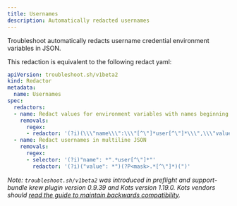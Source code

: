 ```yaml
---
title: Usernames
description: Automatically redacted usernames
---
```


Troubleshoot automatically redacts username credential environment variables in JSON. 

This redaction is equivalent to the following redact yaml:

```yaml
apiVersion: troubleshoot.sh/v1beta2
kind: Redactor
metadata:
  name: Usernames
spec:
  redactors:
  - name: Redact values for environment variables with names beginning with 'user'
    removals:
      regex:
      - redactor: '(?i)(\\\"name\\\":\\\"[^\"]*user[^\"]*\\\",\\\"value\\\":\\\")(?P<mask>[^\"]*)(\\\"'
  - name: Redact usernames in multiline JSON
    removals:
      regex:
      - selector: '(?i)"name": *".*user[^\"]*"'
        redactor: '(?i)("value": *")(?P<mask>.*[^\"]*)(")'
```

*Note: `troubleshoot.sh/v1beta2` was introduced in preflight and support-bundle krew plugin version 0.9.39 and Kots version 1.19.0. Kots vendors should [read the guide to maintain backwards compatibility](/v1beta2/).*
